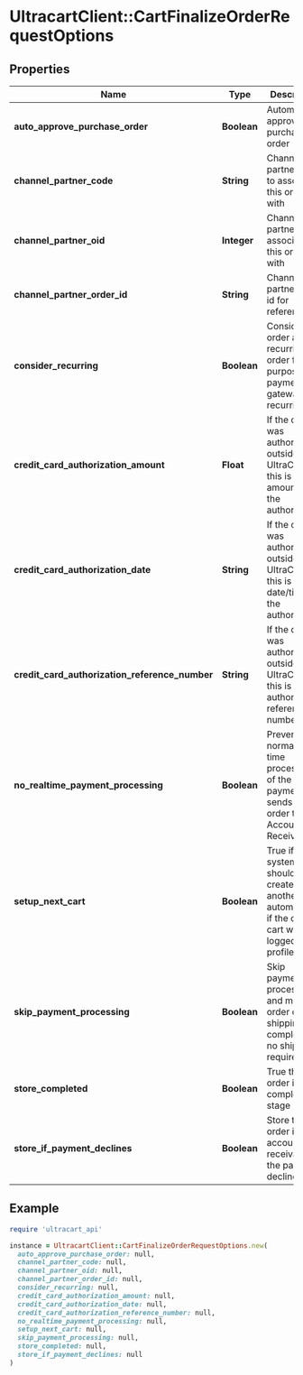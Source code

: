 # UltracartClient::CartFinalizeOrderRequestOptions

## Properties

| Name | Type | Description | Notes |
| ---- | ---- | ----------- | ----- |
| **auto_approve_purchase_order** | **Boolean** | Automatically approve the purchase order | [optional] |
| **channel_partner_code** | **String** | Channel partner code to associate this order with | [optional] |
| **channel_partner_oid** | **Integer** | Channel partner oid to associate this order with | [optional] |
| **channel_partner_order_id** | **String** | Channel partner order id for reference | [optional] |
| **consider_recurring** | **Boolean** | Consider this order a recurring order for the purposes of payment gateway recurring flag | [optional] |
| **credit_card_authorization_amount** | **Float** | If the order was authorized outside of UltraCart, this is the amount of the authorization | [optional] |
| **credit_card_authorization_date** | **String** | If the order was authorized outside of UltraCart, this is the date/time of the authorization | [optional] |
| **credit_card_authorization_reference_number** | **String** | If the order was authorized outside of UltraCart, this is the authorization reference number | [optional] |
| **no_realtime_payment_processing** | **Boolean** | Prevents normal real-time processing of the payment and sends the order to Accounts Receivable | [optional] |
| **setup_next_cart** | **Boolean** | True if the system should create another cart automatically if the current cart was logged into a profile | [optional] |
| **skip_payment_processing** | **Boolean** | Skip payment processing and move the order on to shipping (or completed if no shipping required) | [optional] |
| **store_completed** | **Boolean** | True the order in the completed stage | [optional] |
| **store_if_payment_declines** | **Boolean** | Store the order in accounts receivable if the payment declines | [optional] |

## Example

```ruby
require 'ultracart_api'

instance = UltracartClient::CartFinalizeOrderRequestOptions.new(
  auto_approve_purchase_order: null,
  channel_partner_code: null,
  channel_partner_oid: null,
  channel_partner_order_id: null,
  consider_recurring: null,
  credit_card_authorization_amount: null,
  credit_card_authorization_date: null,
  credit_card_authorization_reference_number: null,
  no_realtime_payment_processing: null,
  setup_next_cart: null,
  skip_payment_processing: null,
  store_completed: null,
  store_if_payment_declines: null
)
```

